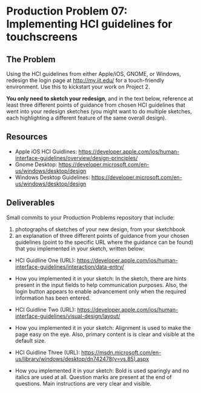 # Production Problem 07: Implementing HCI guidelines for touchscreens

## The Problem

Using the HCI guidelines from either Apple/iOS, GNOME, or Windows, redesign the login page at
http://my.iit.edu/ for a touch-friendly environment. Use this to kickstart your work on Project 2.

**You only need to sketch your redesign**, and in the text below, reference at least three different
points of guidance from chosen HCI guidelines that went into your redesign sketches (you might
want to do multiple sketches, each highlighting a different feature of the same overall design).

## Resources

* Apple iOS HCI Guidlines:
  https://developer.apple.com/ios/human-interface-guidelines/overview/design-principles/
* Gnome Desktop:
  https://developer.microsoft.com/en-us/windows/desktop/design
* Windows Desktop Guidelines:
  https://developer.microsoft.com/en-us/windows/desktop/design

## Deliverables

Small commits to your Production Problems repository that include:

1) photographs of sketches of your new design, from your sketchbook
2) an explanation of three different points of guidance from your chosen guidelines (point to the
   specific URL where the guidance can be found) that you implemented in your sketch, written below:

* HCI Guidline One (URL): https://developer.apple.com/ios/human-interface-guidelines/interaction/data-entry/
* How you implemented it in your sketch: In the sketch, there are hints present in the input fields to help communication purposes. 
	Also, the login button appears to enable advancement only when the required information has been entered.

* HCI Guidline Two (URL): https://developer.apple.com/ios/human-interface-guidelines/visual-design/layout/
* How you implemented it in your sketch: Alignment is used to make the page easy on the eye. 
Also, primary content is is clear and visible at the default size.

* HCI Guidline Three (URL): https://msdn.microsoft.com/en-us/library/windows/desktop/dn742478(v=vs.85).aspx
* How you implemented it in your sketch: Bold is used sparingly and no italics are used at all. Question marks are present
at the end of questions. Main instructions are very clear and visible.                                         
